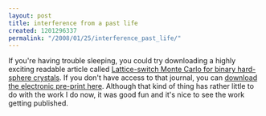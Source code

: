 ```yaml
---
layout: post
title: interference from a past life
created: 1201296337
permalink: "/2008/01/25/interference_past_life/"
---
```

If you're having trouble sleeping, you could try downloading a highly exciting readable article called <a href="http://link.aps.org/abstract/PRE/v76/e066703">Lattice-switch Monte Carlo for binary hard-sphere crystals</a>.  If you don't have access to that journal, you can <a href="http://arxiv.org/abs/0708.0497">download the electronic pre-print here</a>. Although that kind of thing has rather little to do with the work I do now, it was good fun and it's nice to see the work getting published.
<!-- break -->
